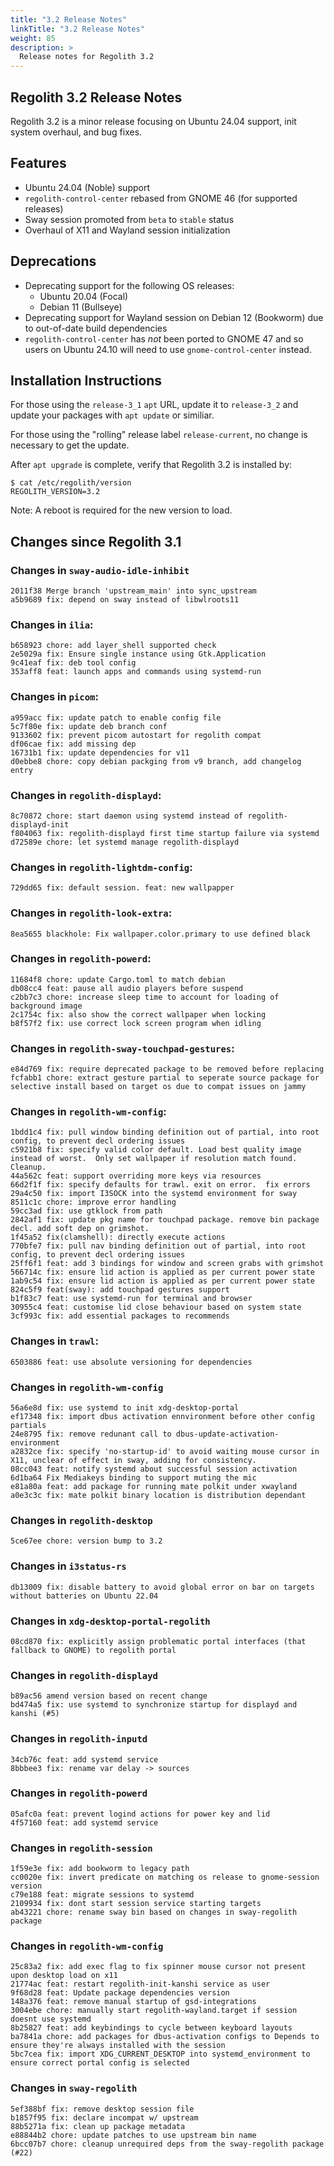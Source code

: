 ```yaml
---
title: "3.2 Release Notes"
linkTitle: "3.2 Release Notes"
weight: 85
description: >
  Release notes for Regolith 3.2
---
```


## Regolith 3.2 Release Notes

Regolith 3.2 is a minor release focusing on Ubuntu 24.04 support, init system overhaul, and bug fixes.

## Features

* Ubuntu 24.04 (Noble) support
* `regolith-control-center` rebased from GNOME 46 (for supported releases)
* Sway session promoted from `beta` to `stable` status
* Overhaul of X11 and Wayland session initialization

## Deprecations

* Deprecating support for the following OS releases:
    * Ubuntu 20.04 (Focal)
    * Debian 11 (Bullseye)
* Deprecating support for Wayland session on Debian 12 (Bookworm) due to out-of-date build dependencies
* `regolith-control-center` has *not* been ported to GNOME 47 and so users on Ubuntu 24.10 will need to use `gnome-control-center` instead.


## Installation Instructions

For those using the `release-3_1` `apt` URL, update it to `release-3_2` and update your packages with `apt update` or similiar.  

For those using the "rolling" release label `release-current`, no change is necessary to get the update.

After `apt upgrade` is complete, verify that Regolith 3.2 is installed by:

```console
$ cat /etc/regolith/version 
REGOLITH_VERSION=3.2
```

Note: A reboot is required for the new version to load.

## Changes since Regolith 3.1

### Changes in `sway-audio-idle-inhibit`

```
2011f38 Merge branch 'upstream_main' into sync_upstream
a5b9689 fix: depend on sway instead of libwlroots11
```

### Changes in `ilia`:

```
b658923 chore: add layer_shell supported check
2e5029a fix: Ensure single instance using Gtk.Application
9c41eaf fix: deb tool config
353aff8 feat: launch apps and commands using systemd-run
```

### Changes in `picom`:

```
a959acc fix: update patch to enable config file
5c7f80e fix: update deb branch conf
9133602 fix: prevent picom autostart for regolith compat
df06cae fix: add missing dep
16731b1 fix: update dependencies for v11
d0ebbe8 chore: copy debian packging from v9 branch, add changelog entry
```

### Changes in `regolith-displayd`:

```
8c70872 chore: start daemon using systemd instead of regolith-displayd-init
f804063 fix: regolith-displayd first time startup failure via systemd
d72589e chore: let systemd manage regolith-displayd
```

### Changes in `regolith-lightdm-config`:

```
729dd65 fix: default session. feat: new wallpapper
```


### Changes in `regolith-look-extra`:

```
8ea5655 blackhole: Fix wallpaper.color.primary to use defined black
```

### Changes in `regolith-powerd`:

```
11684f8 chore: update Cargo.toml to match debian
db08cc4 feat: pause all audio players before suspend
c2bb7c3 chore: increase sleep time to account for loading of background image
2c1754c fix: also show the correct wallpaper when locking
b8f57f2 fix: use correct lock screen program when idling
```

### Changes in `regolith-sway-touchpad-gestures`:

```
e84d769 fix: require deprecated package to be removed before replacing
fcfabb1 chore: extract gesture partial to seperate source package for selective install based on target os due to compat issues on jammy
```

### Changes in `regolith-wm-config`:

```
1bdd1c4 fix: pull window binding definition out of partial, into root config, to prevent decl ordering issues
c5921b8 fix: specify valid color default. Load best quality image instead of worst.  Only set wallpaper if resolution match found. Cleanup.
44a562c feat: support overriding more keys via resources
66d2f1f fix: specify defaults for trawl. exit on error.  fix errors
29a4c50 fix: import I3SOCK into the systemd environment for sway
8511c1c chore: improve error handling
59cc3ad fix: use gtklock from path
2842af1 fix: update pkg name for touchpad package. remove bin package decl. add soft dep on grimshot.
1f45a52 fix(clamshell): directly execute actions
770bfe7 fix: pull nav binding definition out of partial, into root config, to prevent decl ordering issues
25ff6f1 feat: add 3 bindings for window and screen grabs with grimshot
566714c fix: ensure lid action is applied as per current power state
1ab9c54 fix: ensure lid action is applied as per current power state
824c5f9 feat(sway): add touchpad gestures support
b1f83c7 feat: use systemd-run for terminal and browser
30955c4 feat: customise lid close behaviour based on system state
3cf993c fix: add essential packages to recommends
```

### Changes in `trawl`:

```
6503886 feat: use absolute versioning for dependencies
```

### Changes in `regolith-wm-config`

```git
56a6e8d fix: use systemd to init xdg-desktop-portal
ef17348 fix: import dbus activation ennvironment before other config partials
24e8795 fix: remove redunant call to dbus-update-activation-environment
a2832ce fix: specify 'no-startup-id' to avoid waiting mouse cursor in X11, unclear of effect in sway, adding for consistency.
08cc043 feat: notify systemd about successful session activation
6d1ba64 Fix Mediakeys binding to support muting the mic
e81a80a feat: add package for running mate polkit under xwayland
a0e3c3c fix: mate polkit binary location is distribution dependant
```

### Changes in `regolith-desktop`

```git
5ce67ee chore: version bump to 3.2
```

### Changes in `i3status-rs`

```git
db13009 fix: disable battery to avoid global error on bar on targets without batteries on Ubuntu 22.04
```

### Changes in `xdg-desktop-portal-regolith`

```git
08cd870 fix: explicitly assign problematic portal interfaces (that fallback to GNOME) to regolith portal
```

### Changes in `regolith-displayd`

```git
b89ac56 amend version based on recent change
bd474a5 fix: use systemd to synchronize startup for displayd and kanshi (#5)
```

### Changes in `regolith-inputd`

```git
34cb76c feat: add systemd service
8bbbee3 fix: rename var delay -> sources
```

### Changes in `regolith-powerd`

```git
05afc0a feat: prevent logind actions for power key and lid
4f57160 feat: add systemd service
```

### Changes in `regolith-session`

```git
1f59e3e fix: add bookworm to legacy path
cc0020e fix: invert predicate on matching os release to gnome-session version
c79e188 feat: migrate sessions to systemd
2109934 fix: dont start session service starting targets
ab43221 chore: rename sway bin based on changes in sway-regolith package
```

### Changes in `regolith-wm-config`

```git
25c83a2 fix: add exec flag to fix spinner mouse cursor not present upon desktop load on x11
21774ac feat: restart regolith-init-kanshi service as user
9f68d28 feat: Update package dependencies version
148a376 feat: remove manual startup of gsd-integrations
3004ebe chore: manually start regolith-wayland.target if session doesnt use systemd
8b25827 feat: add keybindings to cycle between keyboard layouts
ba7841a chore: add packages for dbus-activation configs to Depends to ensure they're always installed with the session
5bc7cea fix: import XDG_CURRENT_DESKTOP into systemd_environment to ensure correct portal config is selected
```

### Changes in `sway-regolith`

```git
5ef388bf fix: remove desktop session file
b1857f95 fix: declare incompat w/ upstream
88b5271a fix: clean up package metadata
e88844b2 chore: update patches to use upstream bin name
6bcc07b7 chore: cleanup unrequired deps from the sway-regolith package (#22)
```
